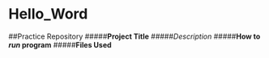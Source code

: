 # Hello_Word
##Practice Repository
#####**Project Title**
#####*Description*
#####**How to _run_ program**
#####**Files Used**
